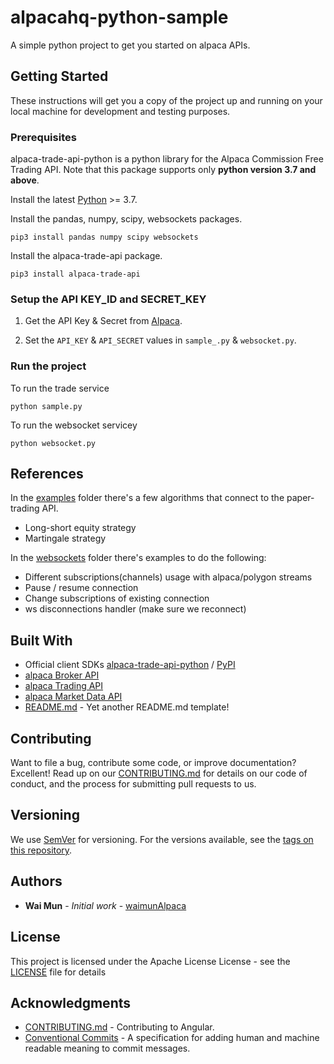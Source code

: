 # alpacahq-python-sample

A simple python project to get you started on alpaca APIs.

## Getting Started

These instructions will get you a copy of the project up and running on your local machine for development and testing purposes.

### Prerequisites

alpaca-trade-api-python is a python library for the Alpaca Commission Free Trading API. Note that this package supports only **python version 3.7 and above**.

Install the latest [Python](https://www.python.org/downloads/) >= 3.7.

Install the pandas, numpy, scipy, websockets packages.

```
pip3 install pandas numpy scipy websockets
```

Install the alpaca-trade-api package.

```
pip3 install alpaca-trade-api
```

### Setup the API KEY_ID and SECRET_KEY

1. Get the API Key & Secret from [Alpaca](https://app.alpaca.markets/paper/dashboard/overview).  

2. Set the `API_KEY` & `API_SECRET` values in `sample_.py` & `websocket.py`.  

### Run the project

To run the trade service

```
python sample.py
```

To run the websocket servicey

```
python websocket.py
```

## References

In the [examples](https://github.com/alpacahq/alpaca-trade-api-python/tree/master/examples) folder there's a few algorithms that connect to the paper-trading API.
* Long-short equity strategy
* Martingale strategy

In the [websockets](https://github.com/alpacahq/alpaca-trade-api-python/tree/master/examples/websockets) folder there's examples to do the following:
* Different subscriptions(channels) usage with alpaca/polygon streams
* Pause / resume connection
* Change subscriptions of existing connection
* ws disconnections handler (make sure we reconnect)


## Built With

* Official client SDKs [alpaca-trade-api-python](https://github.com/alpacahq/alpaca-trade-api-python/) / [PyPI](https://pypi.org/project/alpaca-trade-api/)
* [alpaca Broker API](https://alpaca.markets/docs/broker/)
* [alpaca Trading API](https://alpaca.markets/docs/trading/)
* [alpaca Market Data API](https://alpaca.markets/docs/market-data/)
* [README.md](https://github.com/waimunAlpaca/README.md) - Yet another README.md template! 

## Contributing

Want to file a bug, contribute some code, or improve documentation? Excellent! Read up on our [CONTRIBUTING.md](https://github.com/angular/angular/blob/master/CONTRIBUTING.md) for details on our code of conduct, and the process for submitting pull requests to us.

## Versioning

We use [SemVer](http://semver.org/) for versioning. For the versions available, see the [tags on this repository](https://github.com/your/project/tags). 

## Authors

* **Wai Mun** - *Initial work* - [waimunAlpaca](https://github.com/waimunAlpaca)

## License

This project is licensed under the Apache License License - see the [LICENSE](LICENSE) file for details

## Acknowledgments

* [CONTRIBUTING.md](https://github.com/angular/angular/blob/master/CONTRIBUTING.md) - Contributing to Angular.
* [Conventional Commits](https://www.conventionalcommits.org/) - A specification for adding human and machine readable meaning to commit messages.
